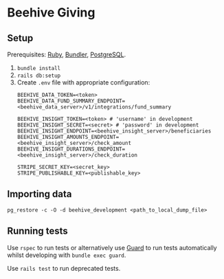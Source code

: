 # Beehive Giving

## Setup
Prerequisites: [Ruby](https://www.ruby-lang.org), [Bundler](https://bundler.io/), [PostgreSQL](https://www.postgresql.org/).

1. `bundle install`
2. `rails db:setup`
3. Create `.env` file with appropriate configuration:
   ```
   BEEHIVE_DATA_TOKEN=<token>
   BEEHIVE_DATA_FUND_SUMMARY_ENDPOINT=<beehive_data_server>/v1/integrations/fund_summary

   BEEHIVE_INSIGHT_TOKEN=<token> # 'username' in development
   BEEHIVE_INSIGHT_SECRET=<secret> # 'password' in development
   BEEHIVE_INSIGHT_ENDPOINT=<beehive_insight_server>/beneficiaries
   BEEHIVE_INSIGHT_AMOUNTS_ENDPOINT=<beehive_insight_server>/check_amount
   BEEHIVE_INSIGHT_DURATIONS_ENDPOINT=<beehive_insight_server>/check_duration

   STRIPE_SECRET_KEY=<secret_key>
   STRIPE_PUBLISHABLE_KEY=<publishable_key>
   ```

## Importing data
`pg_restore -c -O -d beehive_development <path_to_local_dump_file>`

## Running tests
Use `rspec` to run tests or alternatively use [Guard](https://github.com/guard/guard) to run tests automatically whilst developing with `bundle exec guard`.

Use `rails test` to run deprecated tests.
